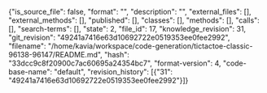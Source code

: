 {"is_source_file": false, "format": "", "description": "", "external_files": [], "external_methods": [], "published": [], "classes": [], "methods": [], "calls": [], "search-terms": [], "state": 2, "file_id": 17, "knowledge_revision": 31, "git_revision": "49241a7416e63d10692722e0519353ee0fee2992", "filename": "/home/kavia/workspace/code-generation/tictactoe-classic-96138-96147/README.md", "hash": "33dcc9c8f20900c7ac60695a24354bc7", "format-version": 4, "code-base-name": "default", "revision_history": [{"31": "49241a7416e63d10692722e0519353ee0fee2992"}]}